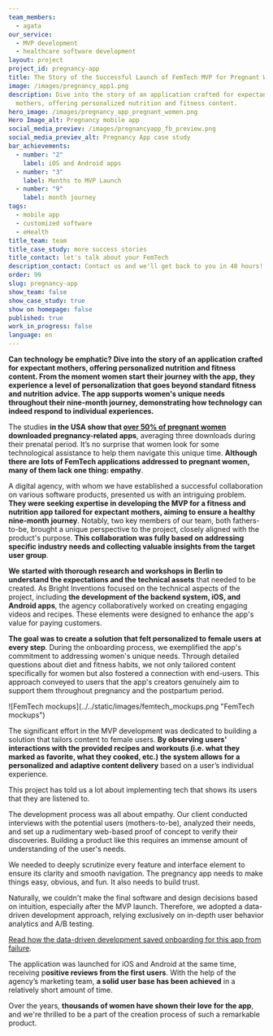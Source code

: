 ```yaml
---
team_members:
  - agata
our_service:
  - MVP development
  - healthcare software development
layout: project
project_id: pregnancy-app
title: The Story of the Successful Launch of FemTech MVP for Pregnant Women
image: /images/pregnancy_app1.png
description: Dive into the story of an application crafted for expectant
  mothers, offering personalized nutrition and fitness content.
hero_image: /images/pregnancy_app_pregnant_women.png
Hero Image_alt: Pregnancy mobile app
social_media_previev: /images/pregnancyapp_fb_preview.png
social_media_previev_alt: Pregnancy App case study
bar_achievements:
  - number: "2"
    label: iOS and Android apps
  - number: "3"
    label: Months to MVP Launch
  - number: "9"
    label: month journey
tags:
  - mobile app
  - customized software
  - eHealth
title_team: team
title_case_study: more success stories
title_contact: let's talk about your FemTech
description_contact: Contact us and we'll get back to you in 48 hours!
order: 99
slug: pregnancy-app
show_team: false
show_case_study: true
show on homepage: false
published: true
work_in_progress: false
language: en
---
```

**Can technology be emphatic? Dive into the story of an application crafted for expectant mothers, offering personalized nutrition and fitness content. From the moment women start their journey with the app, they experience a level of personalization that goes beyond standard fitness and nutrition advice. The app supports women's unique needs throughout their nine-month journey, demonstrating how technology can indeed respond to individual experiences.**

<TitleWithIcon sectionTitle="problem: a multitude of generic FemTech applications" titleIcon="/images/icon_title_about.svg" titleIconAlt="problem" />

The studies **in the USA show that [over 50% of pregnant women](https://www.jmir.org/2021/10/e25667) downloaded pregnancy-related apps**, averaging three downloads during their prenatal period. It’s no surprise that women look for some technological assistance to help them navigate this unique time. **Although there are lots of FemTech applications addressed to pregnant women, many of them lack one thing: empathy**. 

A digital agency, with whom we have established a successful collaboration on various software products, presented us with an intriguing problem. **They were seeking expertise in developing the MVP for a fitness and nutrition app tailored for expectant mothers, aiming to ensure a healthy nine-month journey**. Notably, two key members of our team, both fathers-to-be, brought a unique perspective to the project, closely aligned with the product's purpose. **This collaboration was fully based on addressing specific industry needs and collecting valuable insights from the target user group**. 

<TitleWithIcon sectionTitle="solution: FemTech app that adapts to mothers-to-be’ needs and lifestyle choices" titleIcon="/images/gearwheel.svg" titleIconAlt="solution" />

**We started with thorough research and workshops in Berlin to understand the expectations and the technical assets** that needed to be created. As Bright Inventions focused on the technical aspects of the project, including **the development of the backend system, iOS, and Android apps**, the agency collaboratively worked on creating engaging videos and recipes. These elements were designed to enhance the app's value for paying customers.

**The goal was to create a solution that felt personalized to female users at every step**. During the onboarding process, we exemplified the app's commitment to addressing women's unique needs. Through detailed questions about diet and fitness habits, we not only tailored content specifically for women but also fostered a connection with end-users. This approach conveyed to users that the app's creators genuinely aim to support them throughout pregnancy and the postpartum period.

<div className="image">![FemTech mockups](../../static/images/femtech_mockups.png "FemTech mockups")</div>

The significant effort in the MVP development was dedicated to building a solution that tailors content to female users. **By observing users' interactions with the provided recipes and workouts (i.e. what they marked as favorite, what they cooked, etc.) the system allows for a personalized and adaptive content delivery** based on a user’s individual experience.

<TitleWithIcon sectionTitle="challenge: building emphatic female technology" titleIcon="/images/gearwheel.svg" titleIconAlt="challenge" />

This project has told us a lot about implementing tech that shows its users that they are listened to.

The development process was all about empathy. Our client conducted interviews with the potential users (mothers-to-be), analyzed their needs, and set up a rudimentary web-based proof of concept to verify their discoveries. Building a product like this requires an immense amount of understanding of the user's needs. 

We needed to deeply scrutinize every feature and interface element to ensure its clarity and smooth navigation. The pregnancy app needs to make things easy, obvious, and fun. It also needs to build trust.

Naturally, we couldn't make the final software and design decisions based on intuition, especially after the MVP launch. Therefore, we adopted a data-driven development approach, relying exclusively on in-depth user behavior analytics and A/B testing.

[Read how the data-driven development saved onboarding for this app from failure](/blog/data-driven-development-femtech-app-onboarding/).

<TitleWithIcon sectionTitle="result: successful MVP launch" titleIcon="/images/icon_result_svg.svg" titleIconAlt="the results of the collaboration" />

The application was launched for iOS and Android at the same time, receiving p**ositive reviews from the first users**. With the help of the agency’s marketing team, **a solid user base has been achieved** in a relatively short amount of time.

Over the years, **thousands of women have shown their love for the app**, and we're thrilled to be a part of the creation process of such a remarkable product.